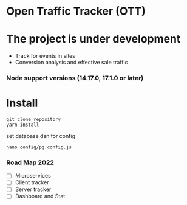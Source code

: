 # Open Traffic Tracker (OTT)

# The project is under development

 * Track for events in sites
 * Conversion analysis and effective sale traffic
 
### Node support versions (14.17.0, 17.1.0  or later)

# Install
```
git clone repository
yarn install 
``` 
set database dsn for config
```
nano config/pg.config.js
```
 
### Road Map 2022
 * [ ] Microservices
 * [ ] Client tracker
 * [ ] Server tracker
 * [ ] Dashboard and Stat
